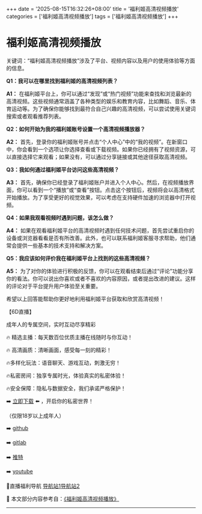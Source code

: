 +++
date = '2025-08-15T16:32:26+08:00'
title = '福利姬高清视频播放'
categories = ['福利姬高清视频播放']
tags = ['福利姬高清视频播放']
+++

# 福利姬高清视频播放

关键词：“福利姬高清视频播放”涉及了平台、视频内容以及用户的使用体验等方面的信息。

**Q1：我可以在哪里找到福利姬的高清视频列表？**

**A1：**
在福利姬平台上，你可以通过“发现”或“热门视频”功能来查找和浏览最新的高清视频。这些视频通常涵盖了各种类型的娱乐和教育内容，比如舞蹈、音乐、体育运动等。为了确保你能够找到最符合自己兴趣的高清视频，可以尝试使用关键词搜索或者观看推荐列表。

**Q2：如何开始为我的福利姬账号设置一个高清视频播放器？**

**A2：**
首先，登录你的福利姬账号并点击“个人中心”中的“我的视频”。在新窗口中，你会看到一个选项让你选择查看或下载视频。如果你已经拥有了视频资源，可以直接选择它来观看；如果没有，可以通过分享链接或其他途径获取高清视频。

**Q3：我如何通过福利姬平台访问这些高清视频？**

**A3：**
首先，确保你已经登录了福利姬账户并进入个人中心。然后，在视频播放界面，你可以看到一个“播放”或“查看”按钮。点击这个按钮后，视频将会以高清格式开始播放。为了享受更好的视觉效果，可以考虑在支持硬件加速的浏览器中打开视频。

**Q4：如果我观看视频时遇到问题，该怎么做？**

**A4：**
如果在观看福利姬平台的高清视频时遇到任何技术问题，首先尝试重启你的设备或浏览器看看是否有所改善。此外，也可以联系福利姬客服寻求帮助，他们通常会提供一些基本的技术支持和解决方案。

**Q5：我应该如何评价我在福利姬平台上找到的这些高清视频？**

**A5：**
为了对你的体验进行积极的反馈，你可以在观看结束后通过“评论”功能分享你的看法。你可以说出你喜欢或者不喜欢的内容原因，或者提出改进的建议。这样的评论对于平台提升用户体验至关重要。

希望以上回答能帮助你更好地利用福利姬平台获取和欣赏高清视频！

【6D直播】

 成年人的专属空间，实时互动尽享精彩

🔥 精选主播：每天数百位优质主播在线随时与你互动！

🔥 高清画质：清晰画面，感受每一刻的精彩！

🔥多样化玩法：语音聊天、游戏互动，刺激无穷！

🔥私密房间：独享专属时光，体验真实的私密体验！

🔥安全保障：隐私与数据安全，我们承诺严格保护！

➡️ [立即下载](https://down123.s3.ap-east-1.amazonaws.com/down/down.html?channelCode=blog) ⬅️ ，开启你的私密世界！

 （仅限18岁以上成年人）

➡️ [github](https://aldult-live.github.io/)

➡️ [gitlab](https://seo-09598d.gitlab.io/)

➡️ [推特](https://x.com/wegame33)

➡️ [youtube](https://www.youtube.com/@6Dlive)

🔞直播福利导航   [导航站1](https://webstack-86085a.gitlab.io/)[导航站2](https://onlygit123-2.github.io/)

📘 本文部分内容参考自：[《福利姬高清视频播放》](https://webstack-hugo-10.pages.dev/)

---
